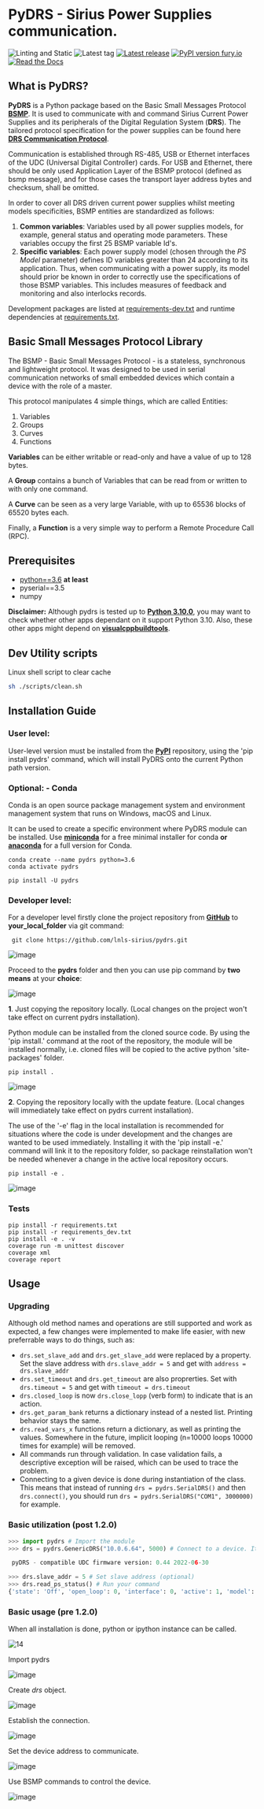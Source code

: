 # PyDRS - Sirius Power Supplies communication.

![Linting and Static](https://github.com/lnls-sirius/pydrs/actions/workflows/lint.yml/badge.svg)
![Latest tag](https://img.shields.io/github/tag/lnls-sirius/pydrs.svg?style=flat)
[![Latest release](https://img.shields.io/github/release/lnls-sirius/pydrs.svg?style=flat)](https://github.com/lnls-sirius/pydrs/releases)
[![PyPI version fury.io](https://badge.fury.io/py/pydrs.svg)](https://pypi.python.org/pypi/pydrs/)
[![Read the Docs](https://readthedocs.org/projects/spack/badge/?version=latest)](https://lnls-sirius.github.io/pydrs/)

## What is PyDRS?

**PyDRS** is a Python package based on the Basic Small Messages Protocol [**BSMP**](https://github.com/lnls-sirius/libbsmp). It is used to communicate with and command Sirius Current Power Supplies and its peripherals of the Digital Regulation System (**DRS**).
The tailored protocol specification for the power supplies can be found here [**DRS Communication Protocol**](https://cnpemcamp.sharepoint.com/:x:/s/ELP/EdITJFdE42hAgXubTjhZU3sBnd5BrOpUeI9EpaK4QO7mEQ?e=16i0pr).

Communication is established through RS-485, USB or Ethernet interfaces of the UDC (Universal Digital Controller) cards. For USB and Ethernet, there should be only used Application Layer of the BSMP protocol (defined as bsmp message), and for those cases the transport layer address bytes and checksum, shall be omitted.

In order to cover all DRS driven current power supplies whilst meeting models specificities, BSMP entities are standardized as follows:

1. **Common variables**: Variables used by all power supplies models, for example, general status and operating mode parameters. These variables occupy the first 25 BSMP variable Id's.
2. **Specific variables**: Each power supply model (chosen through the *PS Model* parameter) defines ID variables greater than 24 according to its application. Thus, when communicating with a power supply, its model should prior be known in order to correctly use the specifications of those BSMP variables. This includes measures of feedback and monitoring and also interlocks records.


Development packages are listed at [requirements-dev.txt](requirements_dev.txt) and runtime dependencies at [requirements.txt](requirements.txt).

## Basic Small Messages Protocol Library
The BSMP - Basic Small Messages Protocol - is a stateless, synchronous and lightweight protocol. It was designed to be used in serial communication networks of small embedded devices which contain a device with the role of a master.

This protocol manipulates 4 simple things, which are called Entities:

1. Variables
2. Groups
3. Curves
4. Functions

**Variables** can be either writable or read-only and have a value of up to 128 bytes.

A **Group** contains a bunch of Variables that can be read from or written to with only one command.

A **Curve** can be seen as a very large Variable, with up to 65536 blocks of 65520 bytes each.

Finally, a **Function** is a very simple way to perform a Remote Procedure Call (RPC).


## Prerequisites

 * [python==3.6](https://www.python.org/downloads/release/python-3612/)  **at least**
* pyserial==3.5
* numpy

**Disclaimer:** Although pydrs is tested up to [**Python 3.10.0**](https://www.python.org/downloads/release/python-3100/), you may want to check whether other apps dependant on it support Python 3.10.
Also, these other apps might depend on [**visualcppbuildtools**](https://visualstudio.microsoft.com/pt-br/visual-cpp-build-tools).


## Dev Utility scripts
Linux shell script to clear cache

```sh
sh ./scripts/clean.sh
```
## Installation Guide

### **User level:**
User-level version must be installed from the [**PyPI**](https://pypi.org/project/pydrs/) repository, using the 'pip install pydrs' command, which will install PyDRS onto the current Python path version.

### **Optional: - Conda**

Conda is an open source package management system and environment management system that runs on Windows, macOS and Linux.

It can be used to create a specific environment where PyDRS module can be installed.
Use [**miniconda**](https://docs.conda.io/en/latest/miniconda.html#miniconda) for a free minimal installer for conda **or**
 [**anaconda**](https://conda.io/projects/conda/en/latest/user-guide/install/index.html) for a full version for Conda.

```command
conda create --name pydrs python=3.6
conda activate pydrs
```

```command
pip install -U pydrs
```

### **Developer level:**

For a developer level firstly clone the project repository from [**GitHub**](https://github.com/lnls-sirius/pydrs) to **your_local_folder** via git command:

```command
 git clone https://github.com/lnls-sirius/pydrs.git
```

![image](https://user-images.githubusercontent.com/19196344/139123128-3b70e4de-9bf3-4164-9e39-a3f8c2e64806.png)


Proceed to the **pydrs** folder and then you can use pip command by **two means** at your **choice**:

![image](https://user-images.githubusercontent.com/19196344/139126431-eae06bcd-81f9-4746-b8c5-2115f0637bab.png)


**1**. Just copying the repository locally. (Local changes on the project won't take effect on current pydrs installation).

Python module can be installed from the cloned source code. By using the 'pip install.' command at the root of the repository, the module will be installed normally, i.e. cloned files will be copied to the active python 'site-packages' folder.


```command
pip install .
```

![image](https://user-images.githubusercontent.com/19196344/139126660-0ce7cb62-8abe-492c-8596-1e581a061530.png)



**2**. Copying the repository locally with the update feature. (Local changes will immediately take effect on pydrs current installation).

The use of the '-e' flag in the local installation is recommended for situations where the code is under development and the changes are wanted to be used immediately. Installing it with the 'pip install -e.' command will link it to the repository folder, so package reinstallation won't be needed whenever a change in the active local repository occurs.

```command
pip install -e .
```
![image](https://user-images.githubusercontent.com/19196344/139126876-150791c2-9a94-4e75-b91c-28ace5002699.png)

### Tests

```command
pip install -r requirements.txt
pip install -r requirements_dev.txt
pip install -e . -v
coverage run -m unittest discover
coverage xml
coverage report
```


## Usage

### Upgrading

Although old method names and operations are still supported and work as expected, a few changes were implemented to make life easier, with new preferrable ways to do things, such as:

- `drs.set_slave_add` and `drs.get_slave_add` were replaced by a property. Set the slave address with `drs.slave_addr = 5` and get with `address = drs.slave_addr`
- `drs.set_timeout` and `drs.get_timeout` are also proprerties. Set with `drs.timeout = 5` and get with `timeout = drs.timeout`
- `drs.closed_loop` is now `drs.close_lopp` (verb form) to indicate that is an action.
- `drs.get_param_bank` returns a dictionary instead of a nested list. Printing behavior stays the same.
- `drs.read_vars_x` functions return a dictionary, as well as printing the values. Somewhere in the future, implicit looping (n=10000 loops 10000 times for example) will be removed.
- All commands run through validation. In case validation fails, a descriptive exception will be raised, which can be used to trace the problem.
- Connecting to a given device is done during instantiation of the class. This means that instead of running `drs = pydrs.SerialDRS()` and then `drs.connect()`, you should run `drs = pydrs.SerialDRS("COM1", 3000000)` for example.

### Basic utilization (post 1.2.0)

```python
>>> import pydrs # Import the module
>>> drs = pydrs.GenericDRS("10.0.6.64", 5000) # Connect to a device. It will automatically detect whether this is a serial or TCP/IP connection

 pyDRS - compatible UDC firmware version: 0.44 2022-06-30

>>> drs.slave_addr = 5 # Set slave address (optional)
>>> drs.read_ps_status() # Run your command
{'state': 'Off', 'open_loop': 0, 'interface': 0, 'active': 1, 'model': 'FBP', 'unlocked': 0}
```

### Basic usage (pre 1.2.0)

When all installation is done, python or ipython instance can be called.

![14](https://user-images.githubusercontent.com/19196344/138935751-d90dc9b9-1409-4dc4-98bd-66f480dcd489.png)


Import pydrs

![image](https://user-images.githubusercontent.com/19196344/139112617-2629340e-fac9-4002-8456-1e3b079cd837.png)


Create *drs* object.

![image](https://user-images.githubusercontent.com/19196344/139116187-fc58c909-9b4f-46fe-91ca-d80796f3256d.png)


Establish the connection.

![image](https://user-images.githubusercontent.com/19196344/139116355-790b9f0e-8536-4203-9276-b3e592329661.png)


Set the device address to communicate.

![image](https://user-images.githubusercontent.com/19196344/139116450-1b083db1-b257-40ca-868c-350b9af193e4.png)


Use BSMP commands to control the device.

![image](https://user-images.githubusercontent.com/19196344/139116593-7fcbd965-85e4-460e-a912-91782a21d412.png)


